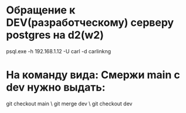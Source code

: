 ﻿# Обращение к DEV(разработческому) серверу postgres на d2(w2)
psql.exe -h 192.168.1.12 -U carl -d carlinkng

# На команду вида: Смержи main с dev нужно выдать:
git checkout main \ 
git merge dev \ 
git checkout dev